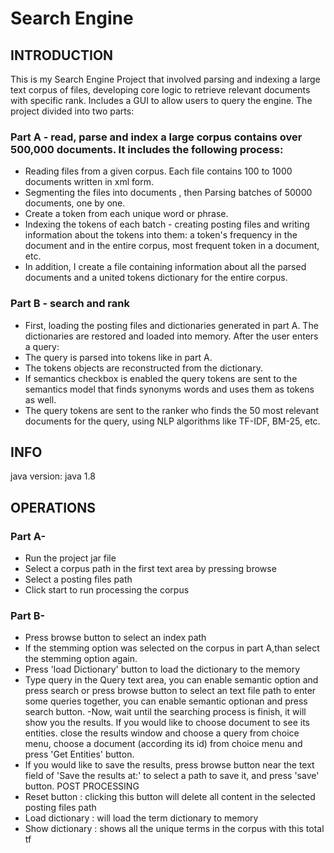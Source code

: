 # Search Engine
## INTRODUCTION
This is my Search Engine Project that involved parsing and indexing a large text corpus of files, developing core logic to retrieve relevant documents with specific rank.
Includes a GUI to allow users to query the engine. 
The project divided into two parts:

### Part A - read, parse and index a large corpus contains over 500,000 documents. It includes the following process:

* Reading files from a given corpus. Each file contains 100 to 1000 documents written in xml form.
* Segmenting the files into documents , then Parsing batches of 50000 documents, one by one. 
* Create a token from each unique word or phrase.
* Indexing the tokens of each batch - creating posting files and writing information about the tokens into them: a token's frequency in the document and in the entire corpus, most frequent token in a document, etc.
* In addition, I create a file containing information about all the parsed documents and a united tokens dictionary for the entire corpus.
### Part B - search and rank
* First, loading the posting files and dictionaries generated in part A. The dictionaries are restored and loaded into memory.
After the user enters a query:
* The query is parsed into tokens like in part A.
* The tokens objects are reconstructed from the dictionary.
* If semantics checkbox is enabled the query tokens are sent to the semantics model that finds synonyms words and uses them as tokens as well.
* The query tokens are sent to the ranker who finds the 50 most relevant documents for the query, using NLP algorithms like TF-IDF, BM-25, etc.

## INFO
java version: java 1.8
## OPERATIONS
### Part A-
* Run the project jar file
* Select a corpus path in the first text area by pressing browse
* Select a posting files path
* Click start to run processing the corpus
### Part B-
* Press browse button to select an index path
* If the stemming option was selected on the corpus in part A,than select the stemming option again.
* Press 'load Dictionary' button to load the dictionary to the memory
* Type query in the Query text area, you can enable semantic option and press search or press browse button to select an text file path to enter some queries together, you can enable semantic optionan and press search button. -Now, wait until the searching process is finish, it will show you the results.
If you would like to choose document to see its entities. close the results window
and choose a query from choice menu, choose a document (according its id) from choice menu and press 'Get Entities' button.
* If you would like to save the results, press browse button near the text field of 'Save the results at:' to select a path to save it, and press 'save' button.
POST PROCESSING
* Reset button : clicking this button will delete all content in the selected posting files path
* Load dictionary : will load the term dictionary to memory
* Show dictionary : shows all the unique terms in the corpus with this total tf

